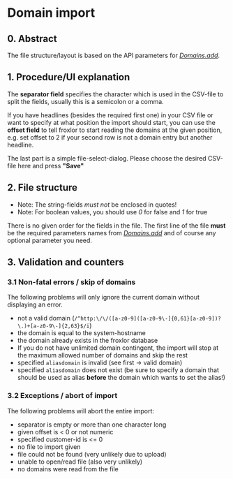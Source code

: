# Domain import

## 0. Abstract

The file structure/layout is based on the API parameters for [_Domains.add_](../../api-guide/commands/domains.html#domains-add).

## 1. Procedure/UI explanation

The **separator field** specifies the character which is used in the CSV-file to split the fields, usually this is a semicolon or a comma.

If you have headlines (besides the required first one) in your CSV file or want to specify at what position the import should start, you can use the **offset field** to tell froxlor to start reading the domains at the given position, e.g. set offset to 2 if your second row is not a domain entry but another headline.

The last part is a simple file-select-dialog. Please choose the desired CSV-file here and press **"Save"**

<UiBrowser :src="('/img/frx_domainimport.png')" alt="Domain import"/>

## 2. File structure 

* Note: The string-fields *must not* be enclosed in quotes!
* Note: For boolean values, you should use *0* for false and *1* for true

There is no given order for the fields in the file. The first line of the file **must** be the required parameters names from [_Domains.add_](../../api-guide/commands/domains.html#domains-add) and of course any optional parameter you need.

## 3. Validation and counters

### 3.1 Non-fatal errors / skip of domains

The following problems will only ignore the current domain without displaying an error.

* not a valid domain (`/^http:\/\/([a-z0-9]([a-z0-9\-]{0,61}[a-z0-9])?\.)+[a-z0-9\-]{2,63}$/i`)
* the domain is equal to the system-hostname
* the domain already exists in the froxlor database
* If you do not have unlimited domain contingent, the import will stop at the maximum allowed number of domains and skip the rest
* specified `aliasdomain` is invalid (see first -> valid domain)
* specified `aliasdomain` does not exist (be sure to specify a domain that should be used as alias **before** the domain which wants to set the alias!)

### 3.2 Exceptions / abort of import

The following problems will abort the entire import:

* separator is empty or more than one character long
* given offset is < 0 or not numeric
* specified customer-id is <= 0
* no file to import given
* file could not be found (very unlikely due to upload)
* unable to open/read file (also very unlikely)
* no domains were read from the file
